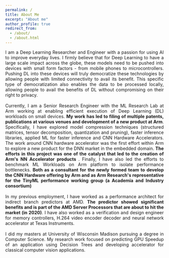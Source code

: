 ```yaml
---
permalink: /
title: About Me
excerpt: "About me"
author_profile: true
redirect_from: 
  - /about/
  - /about.html
---
```

<p align="justify"> I am a Deep Learning Researcher and Engineer with a passion for using AI to improve everyday lives. I firmly believe that for Deep Learning to have a large scale impact across the globe, these models need to be pushed into devices with small form factors - from mobile phones to microcontrollers. Pushing DL into these devices will truly democratize these technologies by allowing people with limited connectivity to avail its benefit. This specific type of democratization also enables the data to be processed locally, allowing people to avail the benefits of DL without compromising on their right to privacy.<br><br>Currently, I am a Senior Research Engineer with the ML Research Lab at Arm working at enabling efficient execution of Deep Learning (DL) workloads on small devices. <b>My work has led to filing of multiple patents, publications at various venues and development of a new product at Arm</b>. Specifically, I have explored model compression techniques (structured matrices, tensor decomposition, quantization and pruning), faster inference libraries, applied ML for faster inference and CNN Hardware Accelerators. The work around CNN hardware accelerator was the first effort within Arm to explore a new product for the DNN market in the embedded domain. <b>The efforts in this project was one of the catalyst that led to the creation of Arm's NN Accelerator products </b>. Finally, I have also led the efforts to benchmark ML Workloads on Arm platform to isolate performance bottlenecks. <b> Both as a consultant for the newly formed team to develop the CNN Hardware offering by Arm and as Arm Research's representative for the TinyML performance working group (a Academia and Industry consortium)</b><br><br> In my previous employment, I have worked as a performance architect for indirect branch predictors at AMD. <b> The predictor showed significant benefits and is part of the AMD Server Processors that are about to hit the market (in 2020)</b>. I have also worked as a verification and design engineer for memory controllers, H.264 video encoder decoder and neural network accelerator at Texas Instruments. <br><br>I did my masters at University of Wisconsin Madison pursuing a degree in Computer Science. My research work focused on predicting GPU Speedup of an application using Decision Trees and developing accelerator for classical computer vision applications. </p>
